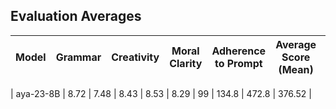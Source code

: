 ## Evaluation Averages

| Model | Grammar | Creativity | Moral Clarity | Adherence to Prompt | Average Score (Mean) | Count | Avg Input Tokens | Avg Output Tokens | Avg Inference Time (s) |
|-------|---------|------------|---------------|---------------------|----------------------|-------|------------------|-------------------|------------------------|

| aya-23-8B | 8.72 | 7.48 | 8.43 | 8.53 | 8.29 | 99 | 134.8 | 472.8 | 376.52 |